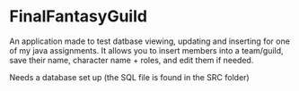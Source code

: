 # FinalFantasyGuild
 
An application made to test datbase viewing, updating and inserting for one of my java assignments. 
It allows you to insert members into a team/guild, save their name, character name + roles, and edit them if needed.

Needs a database set up (the SQL file is found in the SRC folder)
